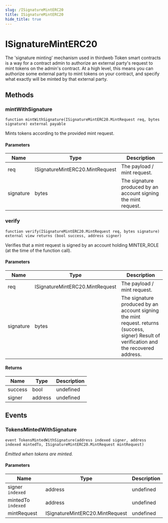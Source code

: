 ```yaml
---
slug: /ISignatureMintERC20
title: ISignatureMintERC20
hide_title: true
---
```

# ISignatureMintERC20





The &#39;signature minting&#39; mechanism used in thirdweb Token smart contracts is a way for a contract admin to authorize an external party&#39;s  request to mint tokens on the admin&#39;s contract.  At a high level, this means you can authorize some external party to mint tokens on your contract, and specify what exactly will be  minted by that external party.



## Methods

### mintWithSignature

```solidity
function mintWithSignature(ISignatureMintERC20.MintRequest req, bytes signature) external payable
```

Mints tokens according to the provided mint request.



#### Parameters

| Name | Type | Description |
|---|---|---|
| req | ISignatureMintERC20.MintRequest | The payload / mint request.
| signature | bytes | The signature produced by an account signing the mint request.

### verify

```solidity
function verify(ISignatureMintERC20.MintRequest req, bytes signature) external view returns (bool success, address signer)
```

Verifies that a mint request is signed by an account holding          MINTER_ROLE (at the time of the function call).



#### Parameters

| Name | Type | Description |
|---|---|---|
| req | ISignatureMintERC20.MintRequest | The payload / mint request.
| signature | bytes | The signature produced by an account signing the mint request.  returns (success, signer) Result of verification and the recovered address.

#### Returns

| Name | Type | Description |
|---|---|---|
| success | bool | undefined
| signer | address | undefined



## Events

### TokensMintedWithSignature

```solidity
event TokensMintedWithSignature(address indexed signer, address indexed mintedTo, ISignatureMintERC20.MintRequest mintRequest)
```



*Emitted when tokens are minted.*

#### Parameters

| Name | Type | Description |
|---|---|---|
| signer `indexed` | address | undefined |
| mintedTo `indexed` | address | undefined |
| mintRequest  | ISignatureMintERC20.MintRequest | undefined |


